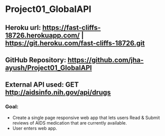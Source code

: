 # Project01_GlobalAPI

## Heroku url: https://fast-cliffs-18726.herokuapp.com/ |  https://git.heroku.com/fast-cliffs-18726.git

## GitHub Repository: https://github.com/jha-ayush/Project01_GlobalAPI

## External API used: GET http://aidsinfo.nih.gov/api/drugs


### Goal:
- Create a single page responsive web app that lets users Read & Submit reviews of AIDS medication that are currently available.
- User enters web app.
